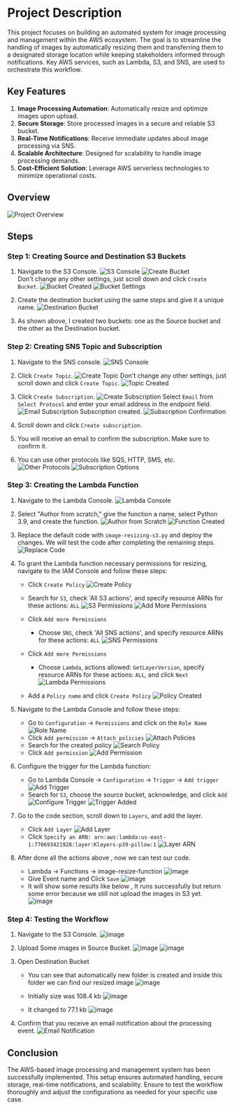 # Project Description
This project focuses on building an automated system for image processing and management within the AWS ecosystem. The goal is to streamline the handling of images by automatically resizing them and transferring them to a designated storage location while keeping stakeholders informed through notifications. Key AWS services, such as Lambda, S3, and SNS, are used to orchestrate this workflow.

## Key Features
1. **Image Processing Automation**: Automatically resize and optimize images upon upload.
2. **Secure Storage**: Store processed images in a secure and reliable S3 bucket.
3. **Real-Time Notifications**: Receive immediate updates about image processing via SNS.
4. **Scalable Architecture**: Designed for scalability to handle image processing demands.
5. **Cost-Efficient Solution**: Leverage AWS serverless technologies to minimize operational costs.

## Overview
![Project Overview](https://github.com/user-attachments/assets/135cb1f9-171a-40bd-9a46-747b5755351a)

## Steps

### Step 1: Creating Source and Destination S3 Buckets
1. Navigate to the S3 Console.
   ![S3 Console](https://github.com/user-attachments/assets/d4286e39-7df1-466a-9ff8-d9c285f8d37e)
   ![Create Bucket](https://github.com/user-attachments/assets/ecf3976e-ae5e-4af0-98bd-1c80fdf1e2f3)   
   Don't change any other settings, just scroll down and click `Create Bucket`.
   ![Bucket Created](https://github.com/user-attachments/assets/5b7441f9-ac01-4eeb-bcf9-0455b0010f26)
   ![Bucket Settings](https://github.com/user-attachments/assets/fb9dbbb9-3939-48d4-8c63-9e8d2bc9e24d)

2. Create the destination bucket using the same steps and give it a unique name.
   ![Destination Bucket](https://github.com/user-attachments/assets/ab04b2fa-1c9f-4b22-ad31-1be3efb11c85)

3. As shown above, I created two buckets: one as the Source bucket and the other as the Destination bucket.

### Step 2: Creating SNS Topic and Subscription
1. Navigate to the SNS console.
   ![SNS Console](https://github.com/user-attachments/assets/a07b7398-de8a-4469-af3a-e2b93b9da7b3)

2. Click `Create Topic`.
   ![Create Topic](https://github.com/user-attachments/assets/5214c7cd-90aa-4641-b736-32fcd75d0ceb)
   Don't change any other settings, just scroll down and click `Create Topic`.
   ![Topic Created](https://github.com/user-attachments/assets/82b752f8-6eeb-4c35-8270-fbfb526fbd24)

3. Click `Create Subscription`.
   ![Create Subscription](https://github.com/user-attachments/assets/46ea4fc9-8f2e-4b9d-8260-77909ec80d07)
   Select `Email` from `Select Protocol` and enter your email address in the endpoint field.
   ![Email Subscription](https://github.com/user-attachments/assets/db3d47cf-673c-4dea-8e65-bc4a2f415c65)
   Subscription created.
   ![Subscription Confirmation](https://github.com/user-attachments/assets/8c47e1a3-05c7-4e49-b41d-b718b3db6186)

4. Scroll down and click `Create subscription`.

5. You will receive an email to confirm the subscription. Make sure to confirm it.

6. You can use other protocols like SQS, HTTP, SMS, etc.
   ![Other Protocols](https://github.com/user-attachments/assets/d98296cc-41c1-4649-84dd-a91ba8a2532f)
   ![Subscription Options](https://github.com/user-attachments/assets/6bdca488-ae03-4ebc-b1aa-7ca7a23c0d2d)

### Step 3: Creating the Lambda Function
1. Navigate to the Lambda Console.
   ![Lambda Console](https://github.com/user-attachments/assets/956d7f01-bd85-49a7-81fd-7e36ed3a78de)

2. Select "Author from scratch," give the function a name, select Python 3.9, and create the function.
   ![Author from Scratch](https://github.com/user-attachments/assets/10eeb1cd-d528-4317-a298-490fda6517e9)
   ![Function Created](https://github.com/user-attachments/assets/3f7fd0f5-9cbe-4036-af31-7b93b13be80d)

3. Replace the default code with `image-resizing-s3.py` and deploy the changes. We will test the code after completing the remaining steps.
   ![Replace Code](https://github.com/user-attachments/assets/fa83cb29-f74c-464e-b57f-9fd203221fb4)

4. To grant the Lambda function necessary permissions for resizing, navigate to the IAM Console and follow these steps:
   - Click `Create Policy`
     ![Create Policy](https://github.com/user-attachments/assets/9ec622a4-6f1c-4992-bd16-a2fa4a150051)
   - Search for `S3`, check 'All S3 actions', and specify resource ARNs for these actions: `ALL`
     ![S3 Permissions](https://github.com/user-attachments/assets/9fc610d0-d94e-4f03-80cb-d30885435fae)
     ![Add More Permissions](https://github.com/user-attachments/assets/f4c24a4a-743e-4ace-b6e3-dc6a53102ab2)

   - Click `Add more Permissions`
     - Choose `SNS`, check 'All SNS actions', and specify resource ARNs for these actions: `ALL`
       ![SNS Permissions](https://github.com/user-attachments/assets/e9101130-542a-444a-a305-2a1a5e15d02b)

   - Click `Add more Permissions`
     - Choose `Lambda`, actions allowed: `GetLayerVersion`, specify resource ARNs for these actions: `ALL`, and click `Next`
       ![Lambda Permissions](https://github.com/user-attachments/assets/0b722092-2632-40ac-bfc6-8f05bf2d1c0b)

   - Add a `Policy name` and click `Create Policy`
     ![Policy Created](https://github.com/user-attachments/assets/2aaec4ab-f8c7-4193-beaa-72dd5cd3a6c1)

5. Navigate to the Lambda Console and follow these steps:
   - Go to `Configuration` -> `Permissions` and click on the `Role Name`
     ![Role Name](https://github.com/user-attachments/assets/af40f840-d07a-406e-a68a-1111206b624c)
   - Click `Add permission` -> `Attach policies`
     ![Attach Policies](https://github.com/user-attachments/assets/1e7b95ec-6ee3-4c1a-a1c5-a068894e8a2a)
   - Search for the created policy
     ![Search Policy](https://github.com/user-attachments/assets/c9618d63-b444-4a21-9797-4fb770d1232b)
   - Click `Add permission`
     ![Add Permission](https://github.com/user-attachments/assets/3a534b4d-2e84-46ed-8e77-dd33b6e905ae)

6. Configure the trigger for the Lambda function:
   - Go to Lambda Console -> `Configuration` -> `Trigger` -> `Add trigger`
     ![Add Trigger](https://github.com/user-attachments/assets/63a3f342-0be2-46cd-b473-6a4de861d778)
   - Search for `S3`, choose the source bucket, acknowledge, and click `Add`
     ![Configure Trigger](https://github.com/user-attachments/assets/37ac1cb3-0c46-4e1b-a05c-e86186447f7e)
     ![Trigger Added](https://github.com/user-attachments/assets/966390f6-4270-4a36-8108-ef0f22585f00)

7. Go to the code section, scroll down to `Layers`, and add the layer.
   - Click `Add Layer`
     ![Add Layer](https://github.com/user-attachments/assets/c737b764-d5a2-455a-bbc5-37d281961909)
   - Click `Specify an ARN: arn:aws:lambda:us-east-1:770693421928:layer:Klayers-p39-pillow:1`
     ![Layer ARN](https://github.com/user-attachments/assets/883b566d-7597-4b1e-8676-7f3cb881000f)

8. After done all the actions above , now we can test our code.
   - Lambda -> Functions -> image-resize-function
     ![image](https://github.com/user-attachments/assets/15bb19cf-47a0-4e15-b8c9-cb4d3ed3cba2)
   - Give Event name and Click `Save`
     ![image](https://github.com/user-attachments/assets/6be330c2-22c6-48ed-919b-9853add72f54)
   - It will show some results like below , It runs successfully but return some error because we still not upload the images in S3 yet.
     ![image](https://github.com/user-attachments/assets/6f53c493-c3c8-4e82-8aaa-4221cd3bfe9a)

### Step 4: Testing the Workflow
1. Navigate to the S3 Console.
    ![image](https://github.com/user-attachments/assets/224cced9-9e5d-43db-b07d-e9e7d8f11885)
 2. Upload Some images in Source Bucket.
    ![image](https://github.com/user-attachments/assets/30e9cfeb-67ae-4e8c-bd0e-8cc10e790caf)
    ![image](https://github.com/user-attachments/assets/7b848ec0-a15d-40aa-82a8-931200acf67d)

 3. Open Destination Bucket
    - You can see that automatically new folder is created and inside this folder we can find our resized image
      ![image](https://github.com/user-attachments/assets/4e3c2a4b-f218-4ce6-aa2b-5b67b149b4d1)

    - Initially size was 108.4 kb
      ![image](https://github.com/user-attachments/assets/5b1671bd-2fd0-4e6b-be2a-f27a6661419f)
   
    - It changed to 77.1 kb
      ![image](https://github.com/user-attachments/assets/0933350e-b4be-47f1-9e8d-be772bc01310)


4. Confirm that you receive an email notification about the processing event.
   ![Email Notification](https://github.com/user-attachments/assets/7ea0f209-6580-44e6-b251-1121070551ad)

## Conclusion
The AWS-based image processing and management system has been successfully implemented. This setup ensures automated handling, secure storage, real-time notifications, and scalability. Ensure to test the workflow thoroughly and adjust the configurations as needed for your specific use case.

